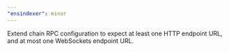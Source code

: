 ```yaml
---
"ensindexer": minor
---
```


Extend chain RPC configuration to expect at least one HTTP endpoint URL, and at most one WebSockets endpoint URL.

